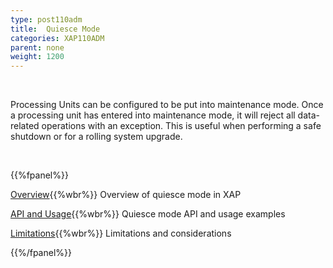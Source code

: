 ```yaml
---
type: post110adm
title:  Quiesce Mode
categories: XAP110ADM
parent: none
weight: 1200
---
```


<br>

Processing Units can be configured to be put into maintenance mode. Once a processing unit has entered into maintenance mode, it will reject all data-related operations with an exception.
This is useful when performing a safe shutdown or for a rolling system upgrade.

<br>

{{%fpanel%}}

[Overview](./quiesce-overview.html){{%wbr%}}
Overview of quiesce mode in XAP

[API and Usage](./quiesce-pu-api.html){{%wbr%}}
Quiesce mode API and usage examples

[Limitations](./quiesce-limitations.html){{%wbr%}}
Limitations and considerations

{{%/fpanel%}}
